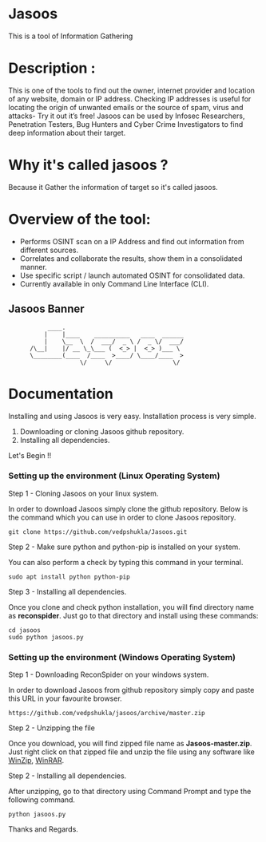 # Jasoos

This is a tool of Information Gathering
# Description :

This is one of the tools to find out the owner, internet provider and location of any website, domain or IP address. Checking IP addresses is useful for locating the origin of unwanted emails or the source of spam, virus and attacks- Try it out it’s free! 
Jasoos can be used by Infosec Researchers, Penetration Testers, Bug Hunters and Cyber Crime Investigators to find deep information about their target.

# Why it's called jasoos ?

Because it Gather the information of target so it's called jasoos.

# Overview of the tool:

* Performs OSINT scan on a IP Address and find out information from different sources.
* Correlates and collaborate the results, show them in a consolidated manner.
* Use specific script / launch automated OSINT for consolidated data.
* Currently available in only Command Line Interface (CLI).

## Jasoos Banner

               ____.                                 
              |    |____    __________   ____  ______
              |    \__  \  /  ___/  _ \ /  _ \/  ___/
          /\__|    |/ __ \_\___ (  <_> |  <_> )___ \ 
          \________(____  /____  >____/ \____/____  >
                        \/     \/                 \/ 

# Documentation

Installing and using Jasoos is very easy. Installation process is very simple.

1. Downloading or cloning Jasoos github repository.
2. Installing all dependencies.

Let's Begin !!



### Setting up the environment (Linux Operating System)

Step 1 - Cloning Jasoos on your linux system.

In order to download Jasoos simply clone the github repository. Below is the command which you can use in order to clone Jasoos repository.
```
git clone https://github.com/vedpshukla/Jasoos.git
```

Step 2 - Make sure python and python-pip is installed on your system.

You can also perform a check by typing this command in your terminal.

```
sudo apt install python python-pip
```

Step 3 - Installing all dependencies.

Once you clone and check python installation, you will find directory name as **reconspider**. Just go to that directory and install using these commands:
```
cd jasoos
sudo python jasoos.py
```

### Setting up the environment (Windows Operating System)

Step 1 - Downloading ReconSpider on your windows system.

In order to download Jasoos from github repository simply copy and paste this URL in your favourite browser.
```
https://github.com/vedpshukla/jasoos/archive/master.zip
```

Step 2 - Unzipping the file

Once you download, you will find zipped file name as **Jasoos-master.zip**. Just right click on that zipped file and unzip the file using any software like [WinZip](https://www.winzip.com/), [WinRAR](https://www.win-rar.com).

Step 2 - Installing all dependencies.

After unzipping, go to that directory using Command Prompt and type the following command.
```
python jasoos.py
```
Thanks and Regards.
